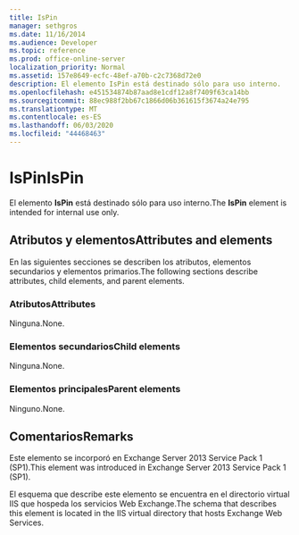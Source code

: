 ```yaml
---
title: IsPin
manager: sethgros
ms.date: 11/16/2014
ms.audience: Developer
ms.topic: reference
ms.prod: office-online-server
localization_priority: Normal
ms.assetid: 157e8649-ecfc-48ef-a70b-c2c7368d72e0
description: El elemento IsPin está destinado sólo para uso interno.
ms.openlocfilehash: e451534874b87aad8e1cdf12a8f7409f63ca14bb
ms.sourcegitcommit: 88ec988f2bb67c1866d06b361615f3674a24e795
ms.translationtype: MT
ms.contentlocale: es-ES
ms.lasthandoff: 06/03/2020
ms.locfileid: "44468463"
---
```

# <a name="ispin"></a><span data-ttu-id="51955-103">IsPin</span><span class="sxs-lookup"><span data-stu-id="51955-103">IsPin</span></span>

<span data-ttu-id="51955-104">El elemento **IsPin** está destinado sólo para uso interno.</span><span class="sxs-lookup"><span data-stu-id="51955-104">The **IsPin** element is intended for internal use only.</span></span> 

## <a name="attributes-and-elements"></a><span data-ttu-id="51955-105">Atributos y elementos</span><span class="sxs-lookup"><span data-stu-id="51955-105">Attributes and elements</span></span>

<span data-ttu-id="51955-106">En las siguientes secciones se describen los atributos, elementos secundarios y elementos primarios.</span><span class="sxs-lookup"><span data-stu-id="51955-106">The following sections describe attributes, child elements, and parent elements.</span></span>
  
### <a name="attributes"></a><span data-ttu-id="51955-107">Atributos</span><span class="sxs-lookup"><span data-stu-id="51955-107">Attributes</span></span>

<span data-ttu-id="51955-108">Ninguna.</span><span class="sxs-lookup"><span data-stu-id="51955-108">None.</span></span>
  
### <a name="child-elements"></a><span data-ttu-id="51955-109">Elementos secundarios</span><span class="sxs-lookup"><span data-stu-id="51955-109">Child elements</span></span>

<span data-ttu-id="51955-110">Ninguna.</span><span class="sxs-lookup"><span data-stu-id="51955-110">None.</span></span>
  
### <a name="parent-elements"></a><span data-ttu-id="51955-111">Elementos principales</span><span class="sxs-lookup"><span data-stu-id="51955-111">Parent elements</span></span>

<span data-ttu-id="51955-112">Ninguno.</span><span class="sxs-lookup"><span data-stu-id="51955-112">None.</span></span>
  
## <a name="remarks"></a><span data-ttu-id="51955-113">Comentarios</span><span class="sxs-lookup"><span data-stu-id="51955-113">Remarks</span></span>

<span data-ttu-id="51955-114">Este elemento se incorporó en Exchange Server 2013 Service Pack 1 (SP1).</span><span class="sxs-lookup"><span data-stu-id="51955-114">This element was introduced in Exchange Server 2013 Service Pack 1 (SP1).</span></span>
  
<span data-ttu-id="51955-115">El esquema que describe este elemento se encuentra en el directorio virtual IIS que hospeda los servicios Web Exchange.</span><span class="sxs-lookup"><span data-stu-id="51955-115">The schema that describes this element is located in the IIS virtual directory that hosts Exchange Web Services.</span></span>
  

